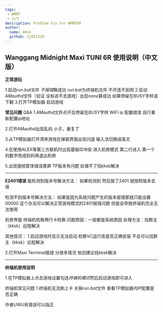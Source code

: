 ```yaml
---
tags: 
 - WMMT
 - 入门
description: Problem Fix For WMMT6R
author:
  name: kKsk
  github: Zj031210
---
```


## Wanggang Midnight Maxi TUNI 6R 使用说明（中文版）

**正常游玩**

1.启动*run.bat*文件 *不报错*算成功
*run.bat*为终端机文件 不开连不到网
2.启动*AMauthd*文件（验证 没有进不去游戏）出现*none*算成功 如果停留在BUSY字样请下翻
3.打开TP模拟器 启动游戏

**常见问题** Q&A
1.AMauthd文件点开后停留在*BUSY*字样
WiFi ip 配置错误 
自行重新配置ip地址

2.打开AMauthd出现乱码
小子，重复了

3.从TP模拟器打开湾岸游戏在弹窗界面出现闪退
输入法切换成英文

4.在使用ALEX等第三方联机时出现基板ID冲突
进入机修模式 第二行进入 第一个的数字改成别的再退出机修

5.出现接统筐体错误黄屏
TP版本有问题
处理不了找kksk解决

------------------------------------------------------------------------------------------------------------

**E2401错误**
能检测到版本号解决方法：
如果检测到 然后报了2401 就按照版本去填

检测不到版本号解决方法：
如果是因为系统问题产生的版本报错那就只能设置00000
这个办法可以解决正常游戏模式的2401报错问题 但是会导致终端机完全无法使用

机修界面 终端机检察两行卡检察
问题原因：一般都是系统原因
处理方法：找群主（kksk）远程解决

其他情况：
1.启动游戏时显示无法启动
检察VC运行库是否正确安装
不会可以找群主（kksk）远程解决

2.打开Maxi Terminal报错
分很多情况 依旧建议找kksk解决

---------------------------------------------------------------------------------------------
**终端机使用说明**

1.在TP模拟器上点击游戏设置勾选*终端机模式*然后启动游戏即可进入

终端机常见问题
1.终端机无法刷上卡
关掉*run.bat*文件
查看TP模拟器内IP配置是否正确

作者UWU有错误可以指正


